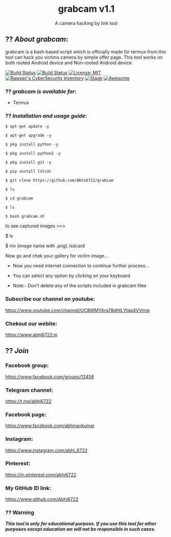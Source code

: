 <h1 align="center">grabcam v1.1</h1>
<p align="center">
      A camera hacking by link tool
</p>

## ?? ***About grabcam***:

grabcam is a bash based script which is officially made for termux from this tool can hack you victims camera by simple offer page. This tool works on both rooted Android device and Non-rooted Android device.

[![Build Status](https://img.shields.io/github/stars/noob-hackers/m-wiz.svg)](https://github.com/Abhi6722/grabcam)
[![Build Status](https://img.shields.io/github/forks/noob-hackers/m-wiz.svg)](https://github.com/Abhi6722/grabcam)
[![License: MIT](https://img.shields.io/github/license/noob-hackers/m-wiz.svg)](https://github.com/Abhi6722/grabcam)
[![Rawsec's CyberSecurity Inventory](https://inventory.rawsec.ml/img/badges/Rawsec-inventoried-FF5050_flat.svg)](https://inventory.rawsec.ml/tools.html#grabcam)
[![Stage](https://img.shields.io/badge/Release-Stable-brightgreen.svg)]()
[![Awesome](https://awesome.re/badge.svg)](https://awesome.re)


### ?? ***grabcam is available for***:

* Termux

### ?? ***Installation and usage guide***:
```
$ apt-get update -y
```
```
$ apt-get upgrade -y
```
```
$ pkg install python -y 
```
```
$ pkg install python2 -y
```
```
$ pkg install git -y
```
```
$ pip install lolcat
```
```
$ git clone https://github.com/Abhi6722/grabcam
```
```
$ ls
```
```
$ cd grabcam
```
```
$ ls
```
```
$ bash grabcam.sh
```
to see captured images >>>

$ ls

$ mv (image name with .png) /sdcard

Now go and chek your gallery for victim image...

* Now you need internet connection to continue further process...

* You can select any option by clicking on your keyboard

* Note:- Don't delete any of the scripts included in grabcam files

### Subscribe our channel on youtube:
https://www.youtube.com/channel/UC8WMY4rq78dHlLYIqp4VVmw

### Chekout our webite:
https://www.abhi6722.in

## ?? ***Join***

### Facebook group: 
https://www.facebook.com/groups/12456

### Telegram channel:
https://t.me/abhi6722

### Facebook page:
https://www.facebook.com/abhinavkumar

### Instagram: 
https://www.instagram.com/abhi_6722

### Pinterest:
https://in.pinterest.com/abhi6722

### My GitHub ID link:
https://www.github.com/Abhi6722

### ?? Warning

***This tool is only for educational purpose. If you use this tool for other purposes except education we will not be responsible in such cases.***
